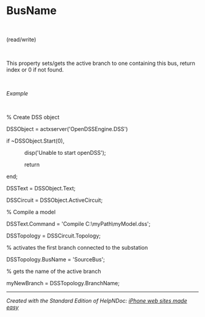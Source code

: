 # BusName

&nbsp;

(read/write)

&nbsp;

This property sets/gets the active branch to one containing this bus, return index or 0 if not found.

&nbsp;

*Example*

&nbsp;

% Create DSS object

DSSObject = actxserver('OpenDSSEngine.DSS')

if ~DSSObject.Start(0),

&nbsp; &nbsp; &nbsp; &nbsp; &nbsp; &nbsp; disp('Unable to start openDSS');

&nbsp; &nbsp; &nbsp; &nbsp; &nbsp; &nbsp; return

end;

DSSText = DSSObject.Text;

DSSCircuit = DSSObject.ActiveCircuit;

% Compile a model &nbsp; &nbsp;

DSSText.Command = 'Compile C:\\myPath\\myModel.dss';

DSSTopology = DSSCircuit.Topology;

% activates the first branch connected to the substation

DSSTopology.BusName = 'SourceBus';

% gets the name of the active branch

myNewBranch = DSSTopology.BranchName;

***
_Created with the Standard Edition of HelpNDoc: [iPhone web sites made easy](<https://www.helpndoc.com/feature-tour/iphone-website-generation>)_
